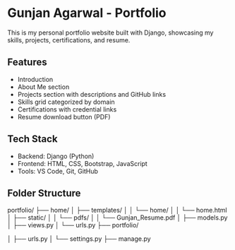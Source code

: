 # Gunjan Agarwal - Portfolio

This is my personal portfolio website built with Django, showcasing my skills, projects, certifications, and resume.

## Features

- Introduction
- About Me section
- Projects section with descriptions and GitHub links
- Skills grid categorized by domain
- Certifications with credential links
- Resume download button (PDF)

## Tech Stack

- Backend: Django (Python)
- Frontend: HTML, CSS, Bootstrap, JavaScript
- Tools: VS Code, Git, GitHub

## Folder Structure
portfolio/
├── home/
│ ├── templates/
│ │ └── home/
│ │ └── home.html
│ ├── static/
│ │ └── pdfs/
│ │ └── Gunjan_Resume.pdf
│ ├── models.py
│ ├── views.py
│ └── urls.py
├── portfolio/

│ ├── urls.py
│ └── settings.py
├── manage.py
